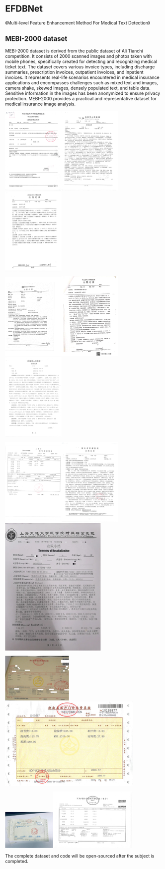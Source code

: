 # EFDBNet

《Multi-level Feature Enhancement Method For
Medical Text Detection》



## MEBI-2000 dataset

MEBI-2000 dataset is derived from the public dataset of Ali Tianchi competition. It consists of 2000 scanned images and photos taken with mobile phones, specifically created for detecting and recognizing medical ticket text. The dataset covers various invoice types, including discharge summaries, prescription invoices, outpatient invoices, and inpatient invoices. It represents real-life scenarios encountered in medical insurance applications and encompasses challenges such as mixed text and images, camera shake, skewed images, densely populated text, and table data. Sensitive information in the images has been anonymized to ensure privacy protection. MEBI-2000 provides a practical and representative dataset for medical insurance image analysis.

<img src=".\mebi\imgs_11.jpg" alt="imgs_11" style="zoom:25%;" /><img src=".\mebi\imgs_2.jpg" alt="imgs_2" style="zoom:25%;" /><img src=".\mebi\imgs_1.jpg" alt="imgs_1" style="zoom:25%;" />

<img src=".\mebi\imgs_10.jpg" alt="imgs_10" style="zoom:25%;" /><img src=".\mebi\imgs_5.jpg" alt="imgs_5" style="zoom:25%;" /><img src=".\mebi\imgs_3.jpg" alt="imgs_3" style="zoom:25%;" />

<img src=".\mebi\imgs_730.jpg" alt="imgs_730" style="zoom:25%;" /><img src=".\mebi\imgs_8.jpg" alt="imgs_8" style="zoom:25%;" /><img src=".\mebi\imgs_7.jpg" alt="imgs_7" style="zoom: 40%;" />

<img src=".\mebi\imgs_308.jpg" alt="imgs_308" style="zoom: 20%;" /><img src=".\mebi\imgs_310.jpg" alt="imgs_310" style="zoom: 40%;" />

<img src=".\mebi\imgs_346.jpg" alt="imgs_346" style="zoom: 15%;" /><img src=".\mebi\imgs_69.jpg" alt="imgs_69" style="zoom: 25%;" />



The complete dataset and code will be open-sourced after the subject is completed.
